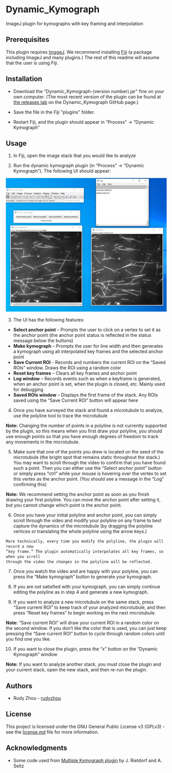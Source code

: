 # Dynamic_Kymograph

ImageJ plugin for kymographs with key framing and interpolation

## Prerequisites

This plugin requires [ImageJ](https://imagej.net/ImageJ2).
We recommend installing [Fiji](http://fiji.sc/) (a package including ImageJ and many plugins.) The rest of this readme will assume that the user is using Fiji.

## Installation

* Download the "Dynamic_Kymograph-(version number).jar" fine on your own computer. (The most recent version of the plugin can be found at [the releases tab](https://github.com/rudyzhou/Dynamic_Kymograph/releases) on the Dynamic_Kymograph GitHub page.)

* Save the file in the Fiji "plugins" folder.

* Restart Fiji, and the plugin should appear in “Process” -> “Dynamic Kymograph”

## Usage

1. In Fiji, open the image stack that you would like to analyze

2. Run the dynamic kymograph plugin (in “Process” -> “Dynamic Kymograph”). The following UI should appear:

![Example of UI](/ui_pic2.JPG)

3. The UI has the following features:
  * **Select anchor point** – Prompts the user to click on a vertex to set it as the anchor point (the anchor point status is reflected in the status message below the buttons)
  * **Make kymograph** – Prompts the user for line width and then generates a kymograph using all interpolated key frames and the selected anchor point
  * **Save Current ROI** -  Records and numbers the current ROI on the “Saved ROIs” window. Draws the ROI using a random color
  * **Reset key frames** – Clears all key frames and anchor point
  * **Log window** – Records events such as when a keyframe is generated, when an anchor point is set, when the plugin is closed, etc. Mainly used for debugging
  * **Saved ROIs window** – Displays the first frame of the stack. Any ROIs saved using the “Save Current ROI” button will appear here

4. Once you have surveyed the stack and found a microtubule to analyze, use the polyline tool to trace the microtubule

**Note:** Changing the number of points in a polyline is not currently supported by the plugin,
so this means when you first draw your polyline, you should use enough points so that you
have enough degrees of freedom to track any movements in the microtubule.


5. Make sure that one of the points you drew is located on the seed of the microtubule (the bright spot that remains static throughout the stack.) You may want to scroll through the video to confirm that you have found such a point. Then you can either use the “Select anchor point” button or simply press “ctrl” while your mouse is hovering over the vertex to set this vertex as the anchor point. (You should see a message in the “Log” confirming this)

**Note:** We recommend setting the anchor point as soon as you finish drawing your first polyline. You can move the anchor point after setting it, but you cannot change which point is the anchor point.

6. Once you have your initial polyline and anchor point, you can simply scroll through the video and modify your polyline on any frame to best capture the dynamics of the microtubule (by dragging the polyline vertices or translating the whole polyline using the arrow keys.)

```
More technically, every time you modify the polyline, the plugin will record a new
“key frame.” The plugin automatically interpolates all key frames, so when you scroll
through the video the changes in the polyline will be reflected. 
```

7. Once you watch the video and are happy with your polyline, you can press the “Make kymograph” button to generate your kymograph.

8. If you are not satisfied with your kymograph, you can simply continue editing the polyline as in step 4 and generate a new kymograph.

9. If you want to analyze a new microtubule on the same stack, press “Save current ROI” to keep track of your analyzed microtubule, and then press “Reset key frames” to begin working on the next microtubule.

**Note:** “Save current ROI” will draw your current ROI in a random color on the second
window. If you don’t like the color that is used, you can just keep pressing the “Save current
ROI” button to cycle through random colors until you find one you like. 

10. If you want to close the plugin, press the “x” button on the “Dynamic Kymograph” window


**Note:** If you want to analyze another stack, you must close the plugin and your current
stack, open the new stack, and then re-run the plugin. 


## Authors

* Rudy Zhou - [rudyzhou](https://github.com/rudyzhou)

## License

This project is licensed under the GNU General Public License v3 (GPLv3) - see the [license.md](https://github.com/rudyzhou/Dynamic_Kymograph/blob/master/license.md) file for more information.

## Acknowledgments

* Some code used from [Multiple Kymograph plugin](https://github.com/fiji/Multi_Kymograph/tree/Multi_Kymograph-3.0.1) by J. Rietdorf and A. Seitz
